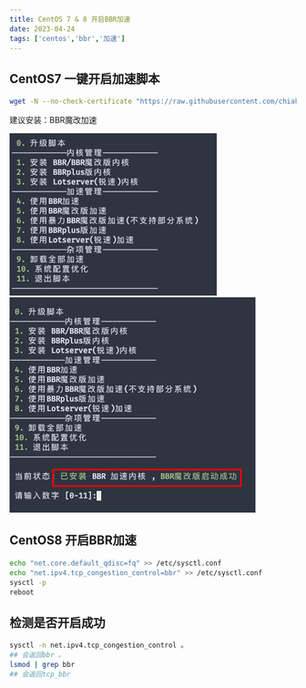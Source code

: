 ```yaml
---
title: CentOS 7 & 8 开启BBR加速
date: 2023-04-24
tags: ['centos','bbr','加速']  
---
```


## CentOS7 一键开启加速脚本
```bash
wget -N --no-check-certificate "https://raw.githubusercontent.com/chiakge/Linux-NetSpeed/master/tcp.sh" && chmod +x tcp.sh && ./tcp.sh
```

建议安装：BBR魔改加速  

<img src="https://raw.githubusercontent.com/almightyYantao/blog-img/master/img1.png"/>
<img src="https://raw.githubusercontent.com/almightyYantao/blog-img/master/img2.png"/>

## CentOS8 开启BBR加速
```bash
echo "net.core.default_qdisc=fq" >> /etc/sysctl.conf
echo "net.ipv4.tcp_congestion_control=bbr" >> /etc/sysctl.conf
sysctl -p
reboot
```

## 检测是否开启成功
```bash
sysctl -n net.ipv4.tcp_congestion_control 。
## 会返回bbr 。
lsmod | grep bbr
## 会返回tcp_bbr
```